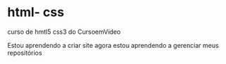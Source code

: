# html- css
curso de hmtl5 css3 do CursoemVídeo

Estou aprendendo a criar site agora estou aprendendo a gerenciar meus repositórios
